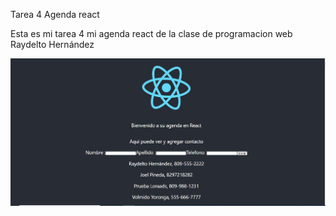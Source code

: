 Tarea 4 Agenda react

Esta es mi tarea 4 mi agenda react de la clase de programacion web Raydelto Hernández 

![Captura](tarea4Pw.JPG)